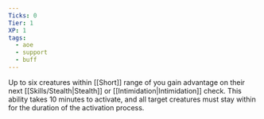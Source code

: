 ```yaml
---
Ticks: 0
Tier: 1
XP: 1
tags:
  - aoe
  - support
  - buff
---
```

Up to six creatures within [[Short]] range of you gain advantage on their next [[Skills/Stealth|Stealth]] or [[Intimidation|Intimidation]] check. This ability takes 10 minutes to activate, and all target creatures must stay within for the duration of the activation process.